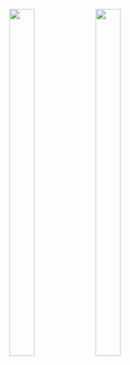 <p float="center>
          
<img src="https://user-images.githubusercontent.com/113609040/210040596-19a974e5-a1c9-4da7-a54e-a68404ed17e0.png" width=22% height=35%>

<img src="https://user-images.githubusercontent.com/113609040/217171571-32ae2d77-f5a4-406b-a433-5e7d3128bd21.png" width=30% height=40%>

<img src="https://user-images.githubusercontent.com/113609040/217171584-13c595ca-1c08-452d-81d8-9c7ae4437e75.png" width=30% height=40%>

</p>
